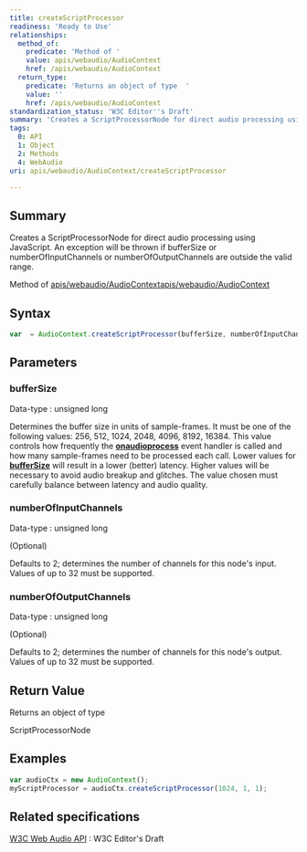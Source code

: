 ```yaml
---
title: createScriptProcessor
readiness: 'Ready to Use'
relationships:
  method_of:
    predicate: 'Method of '
    value: apis/webaudio/AudioContext
    href: /apis/webaudio/AudioContext
  return_type:
    predicate: 'Returns an object of type  '
    value: ''
    href: /apis/webaudio/AudioContext
standardization_status: 'W3C Editor''s Draft'
summary: 'Creates a ScriptProcessorNode for direct audio processing using JavaScript. An exception will be thrown if bufferSize or numberOfInputChannels or numberOfOutputChannels are outside the valid range.'
tags:
  0: API
  1: Object
  2: Methods
  4: WebAudio
uri: apis/webaudio/AudioContext/createScriptProcessor

---
```

## Summary

Creates a ScriptProcessorNode for direct audio processing using JavaScript. An exception will be thrown if bufferSize or numberOfInputChannels or numberOfOutputChannels are outside the valid range.

Method of [apis/webaudio/AudioContext](/apis/webaudio/AudioContext)[apis/webaudio/AudioContext](/apis/webaudio/AudioContext)

## Syntax

``` js
var  = AudioContext.createScriptProcessor(bufferSize, numberOfInputChannels, numberOfOutputChannels);
```

## Parameters

### bufferSize

 Data-type
:   unsigned long

 Determines the buffer size in units of sample-frames. It must be one of the following values: 256, 512, 1024, 2048, 4096, 8192, 16384. This value controls how frequently the [**onaudioprocess**](/apis/webaudio/ScriptProcessorNode/onaudioprocess) event handler is called and how many sample-frames need to be processed each call. Lower values for [**bufferSize**](/apis/webaudio/ScriptProcessorNode/bufferSize) will result in a lower (better) latency. Higher values will be necessary to avoid audio breakup and glitches. The value chosen must carefully balance between latency and audio quality.

### numberOfInputChannels

 Data-type
:   unsigned long

(Optional)

Defaults to 2; determines the number of channels for this node's input. Values of up to 32 must be supported.

### numberOfOutputChannels

 Data-type
:   unsigned long

(Optional)

Defaults to 2; determines the number of channels for this node's output. Values of up to 32 must be supported.

## Return Value

Returns an object of type

ScriptProcessorNode

## Examples

``` js
var audioCtx = new AudioContext();
myScriptProcessor = audioCtx.createScriptProcessor(1024, 1, 1);
```

## Related specifications

[W3C Web Audio API](http://webaudio.github.io/web-audio-api/)
:   W3C Editor's Draft
